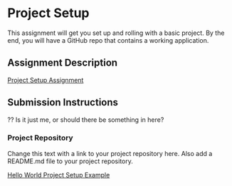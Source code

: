 # Project Setup
This assignment will get you set up and rolling with a basic project. By the end, you will have a GitHub repo that contains a working application.

## Assignment Description
[Project Setup Assignment](https://education.launchcode.org/liftoff/assignments/project-setup/)

## Submission Instructions
??  Is it just me, or should there be something in here?

### Project Repository
Change this text with a link to your project repository here. Also add a README.md file to your project repository.

[Hello World Project Setup Example](https://github.com/GT-rc/hello-world)